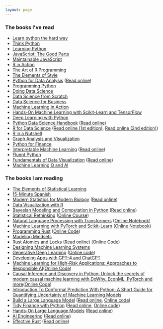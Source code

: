 ```yaml
---
layout: page
---
```


### The books I've read
* [Learn python the hard way](http://www.amazon.com/Learn-Python-Hard-Way-Introduction/dp/0321884914 "Learn python the hard way")
* [Think Python](http://www.amazon.com/Think-Python-Allen-B-Downey/dp/144933072X "Think Python")
* [Learning Python](http://www.amazon.com/Learning-Python-Edition-Mark-Lutz/dp/1449355730 "learning Python")
* [JavaScript: The Good Parts](http://www.amazon.com/JavaScript-Good-Parts-Douglas-Crockford/dp/0596517742 "JavaScript: The Good Parts")
* [Maintainable JavaScript](http://www.amazon.com/Maintainable-JavaScript-Nicholas-C-Zakas/dp/1449327680 "Maintainable JavaScript")
* [R in Action]()
* [The Art of R Programming]()
* [The Elements of Style](http://www.amazon.com/Elements-Style-Fourth-William-Strunk/dp/020530902X/ "The Elements of Style")
* [Python for Data Analysis](http://www.amazon.com/Python-Data-Analysis-Wrangling-IPython/dp/1449319793/ "Python for Data Analysis") ([Read online](https://wesmckinney.com/book/))
* [Programming Python](http://www.amazon.com/Programming-Python-Mark-Lutz/dp/0596158106 "Programming Python")
* [Doing Data Science](http://www.amazon.com/Doing-Data-Science-Straight-Frontline/dp/1449358659 "Doing Data Science")
* [Data Science from Scratch](http://www.amazon.com/Data-Science-Scratch-Principles-Python/dp/149190142X "Data Science from Scratch")
* [Data Science for Business](http://www.amazon.com/Data-Science-Business-data-analytic-thinking/dp/1449361323 "Data Science for Business")
* [Machine Learning in Action](http://www.amazon.com/Machine-Learning-Python-Techniques-Predictive/dp/1118961749 "Machine Learning in Action")
* [Hands-On Machine Learning with Scikit-Learn and TensorFlow](https://www.amazon.com/Hands-Machine-Learning-Scikit-Learn-TensorFlow/dp/1492032646/ "Hands-On Machine Learning with Scikit-Learn and TensorFlow")
* [Deep Learning with Python](https://www.amazon.com/Deep-Learning-Python-Francois-Chollet/dp/1617294438 "Deep Learning with Python")
* [Python Data Science Handbook](https://www.amazon.com/Python-Data-Science-Handbook-Essential/dp/1491912057 "Python Data Science Handbook") ([Read online](https://jakevdp.github.io/PythonDataScienceHandbook/))
* [R for Data Science](https://www.amazon.com/dp/1492097403/ "R for Data Science") ([Read online (1st edition)](http://r4ds.had.co.nz/), [Read online (2nd edition)](https://r4ds.hadley.nz/))
* [R in a Nutshell](http://www.amazon.com/R-Nutshell-OReilly-Joseph-Adler/dp/144931208X/ "R In a Nutshell")
* [Graph Analysis and Visualization](http://www.amazon.com/Graph-Analysis-Visualization-Discovering-Opportunity/dp/1118845846/ "Graph Analysis and Visualization")
* [Python for Finance](http://www.amazon.com/Python-Finance-Analyze-Financial-Data/dp/1491945281 "Python for Finance")
* [Interpretable Machine Learning](https://leanpub.com/interpretable-machine-learning "Interpretable Machine Learning") ([Read online](https://christophm.github.io/interpretable-ml-book/))
* [Fluent Python](http://www.amazon.com/Fluent-Python-Concise-Effective-Programming/dp/1491946008 "Fluent Python")
* [Fundamentals of Data Visualization](https://www.amazon.com/Fundamentals-Data-Visualization-Informative-Compelling/dp/1492031089 "Fundamentals of Data Visualization") ([Read online](https://serialmentor.com/dataviz/))
* [Machine Learning Q and AI](https://www.amazon.com/Machine-Learning-AI-Essential-Questions/dp/1718503768 "Machine Learning Q and AI")

### The books I am reading
* [The Elements of Statistical Learning](http://www.amazon.com/Elements-Statistical-Learning-Prediction-Statistics/dp/0387848576 "The elements of statistical learning")
* [15-Minute Spanish](http://www.amazon.com/15-Minute-Spanish-Eyewitness-Travel-Language/dp/1409381692 "15-Minute Spanish")
* [Modern Statistics for Modern Biology](https://www.amazon.com/Modern-Statistics-Biology-Susan-Holmes/dp/1108705294 "Modern Statistics for Modern Biology") ([Read online](http://web.stanford.edu/class/bios221/book/))
* [Data Visualization with R](https://rkabacoff.github.io/datavis/)
* [Bayesian Modeling and Computation in Python](https://www.amazon.com/Bayesian-Modeling-Computation-Chapman-Statistical/dp/036789436X "Bayesian Modeling and Computation in Python") ([Read online](https://bayesiancomputationbook.com/))
* [Statistical Rethinking](https://www.amazon.com/Statistical-Rethinking-Bayesian-Examples-Chapman/dp/036713991X/ "Statistical Rethinking") ([Online Course](https://github.com/rmcelreath/stat_rethinking_2023))
* [Natural Language Processing with Transformers](https://www.amazon.com/Natural-Language-Processing-Transformers-Revised/dp/1098136799/ "Natural Language Processing with Transformers") ([Online Notebook](https://github.com/nlp-with-transformers/notebooks))
* [Machine Learning with PyTorch and Scikit-Learn](https://www.amazon.com/Machine-Learning-PyTorch-Scikit-Learn-learning/dp/1801819319/ "Machine Learning with PyTorch and Scikit-Learn") ([Online Notebook](https://github.com/rasbt/machine-learning-book))
* [Programming Rust](https://www.amazon.com/Programming-Rust-Fast-Systems-Development/dp/1492052590/ "Programming Rust") ([Online Code](https://github.com/ProgrammingRust))
* [Modeling Mindsets](https://www.amazon.com/Modeling-Mindsets-Many-Cultures-Learning/dp/B0BMJH7M9F/ "Modeling Mindsets") 
* [Rust Atomics and Locks](https://www.amazon.com/Rust-Atomics-Locks-Low-Level-Concurrency/dp/1098119444) ([Read online](https://marabos.nl/atomics/)) ([Online Code](https://github.com/m-ou-se/rust-atomics-and-locks))
* [Designing Machine Learning Systems](https://www.amazon.com/Designing-Machine-Learning-Systems-Production-Ready/dp/1098107969/ "Designing Machine Learning Systems")
* [Generative Deep Learning](https://www.amazon.com/Generative-Deep-Learning-Teaching-Machines/dp/1098134184/ "Generative Deep Learning") ([Online code](https://github.com/davidADSP/Generative_Deep_Learning_2nd_Edition))
* [Developing Apps with GPT-4 and ChatGPT](https://learning.oreilly.com/library/view/developing-apps-with/9781098152475/)
* [Machine Learning for High-Risk Applications: Approaches to Responsible AI](https://www.amazon.com/Machine-Learning-High-Risk-Applications-Responsible/dp/1098102436 "Machine Learning for High-Risk Applications: Approaches to Responsible AI")([Online Code](https://github.com/ml-for-high-risk-apps-book/Machine-Learning-for-High-Risk-Applications-Book))
* [Causal Inference and Discovery in Python: Unlock the secrets of modern causal machine learning with DoWhy, EconML, PyTorch and more](https://www.amazon.com/Causal-Inference-Discovery-Python-learning/dp/1804612987 "Causal Inference and Discovery in Python")([Online Code](https://github.com/PacktPublishing/Causal-Inference-and-Discovery-in-Python))
* [Introduction To Conformal Prediction With Python: A Short Guide for Quantifying Uncertainty of Machine Learning Models](https://www.amazon.com/Introduction-Conformal-Prediction-Python-Quantifying/dp/B0BW2X919P "Introduction To Conformal Prediction With Python")
* [Build a Large Language Model](https://www.amazon.com/Build-Large-Language-Model-Scratch/dp/1633437167 "Build a Large Language Model") ([Read online](https://www.manning.com/books/build-a-large-language-model-from-scratch), [Online code](https://github.com/rasbt/LLMs-from-scratch))
* [Tidy Finance with Python](https://www.amazon.com/Tidy-Finance-Python-Chapman-Hall/dp/1032676418 "Tidy Finance with Python") ([Read online](https://www.tidy-finance.org/python/), [Online code](https://github.com/tidy-finance))
* [Hands-On Large Language Models](https://www.amazon.com/Hands-Large-Language-Models-Understanding/dp/1098150961 "Hands-On Large Language Models") ([Read online](https://learning.oreilly.com/library/view/hands-on-large-language/9781098150952/))
* [AI Engineering](https://www.amazon.com/AI-Engineering-Building-Applications-Foundation/dp/1098166302 "AI Engineering") ([Read online](https://learning.oreilly.com/library/view/ai-engineering/9781098166298/))
* [Effective Rust](https://www.amazon.com/Effective-Rust-Specific-Ways-Improve/dp/1098151402 "Effective Rust") ([Read online](https://www.lurklurk.org/effective-rust/))

